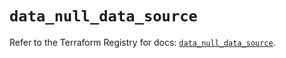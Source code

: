 # `data_null_data_source`

Refer to the Terraform Registry for docs: [`data_null_data_source`](https://registry.terraform.io/providers/hashicorp/null/3.2.3/docs/data-sources/data_source).
